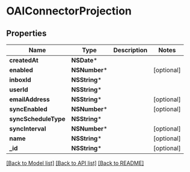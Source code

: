 # OAIConnectorProjection

## Properties
Name | Type | Description | Notes
------------ | ------------- | ------------- | -------------
**createdAt** | **NSDate*** |  | 
**enabled** | **NSNumber*** |  | [optional] 
**inboxId** | **NSString*** |  | 
**userId** | **NSString*** |  | 
**emailAddress** | **NSString*** |  | [optional] 
**syncEnabled** | **NSNumber*** |  | [optional] 
**syncScheduleType** | **NSString*** |  | 
**syncInterval** | **NSNumber*** |  | [optional] 
**name** | **NSString*** |  | [optional] 
**_id** | **NSString*** |  | [optional] 

[[Back to Model list]](../README#documentation-for-models) [[Back to API list]](../README#documentation-for-api-endpoints) [[Back to README]](../README)


